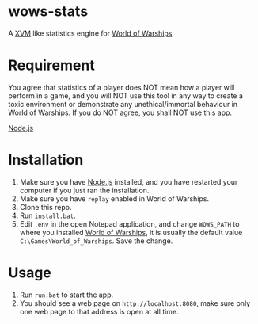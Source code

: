 # wows-stats
A [XVM](http://www.modxvm.com/en/) like statistics engine for [World of Warships](http://worldofwarships.com/)

# Requirement
You agree that statistics of a player does NOT mean how a player will perform in a game, and you will NOT use this tool in any way to create a toxic environment or demonstrate any unethical/immortal behaviour in World of Warships.
If you do NOT agree, you shall NOT use this app.

[Node.js](https://nodejs.org/en/)

# Installation
1. Make sure you have [Node.js](https://nodejs.org/en/) installed, and you have restarted your computer if you just ran the installation.
2. Make sure you have `replay` enabled in World of Warships.
3. Clone this repo.
4. Run `install.bat`.
5. Edit `.env` in the open Notepad application, and change `WOWS_PATH` to where you installed [World of Warships](http://worldofwarships.com/), it is usually the default value `C:\Games\World_of_Warships`. Save the change.

# Usage
1. Run `run.bat` to start the app.
2. You should see a web page on ``http://localhost:8080``, make sure only one web page to that address is open at all time.

